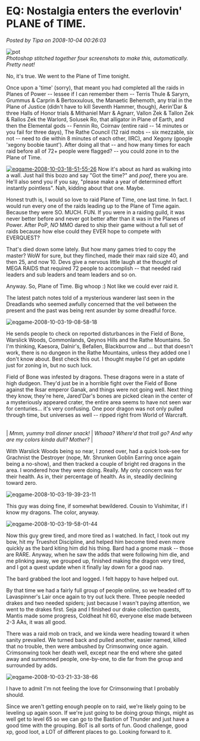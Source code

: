 # EQ: Nostalgia enters the everlovin' PLANE of TIME.

*Posted by Tipa on 2008-10-04 00:26:03*

![](../uploads/2008/10/pot.jpg "pot")  
*Photoshop stitched together four screenshots to make this, automatically. Pretty neat!*

No, it's true. We went to the Plane of Time tonight.

Once upon a 'time' (sorry), that meant you had completed all the raids in Planes of Power -- lessee if I can remember them -- Terris Thule & Saryrn, Grummus & Carprin & Bertoxxulous, the Manaetic Behemoth, any trial in the Plane of Justice (didn't have to kill Seventh Hammer, though), Aerin'Dar & three Halls of Honor trials & Mithaniel Marr & Agnarr, Vallon Zek & Tallon Zek & Rallos Zek the Warlord, Solusek Ro, that alligator in Plane of Earth, and then the Elemental gods -- Fennin Ro, Coirnav (entire raid -- 14 minutes or you fail for three days), The Rathe Council (12 raid mobs -- six mezzable, six not -- need to die within 8 minutes of each other, IIRC), and Xegony (google 'xegony boobie taunt'). After doing all that -- and how many times for each raid before all of 72+ people were flagged? -- you could zone in to the Plane of Time.

[![](../uploads/2008/10/eqgame-2008-10-03-18-51-55-26.jpg "eqgame-2008-10-03-18-51-55-26")](../uploads/2008/10/eqgame-2008-10-03-18-51-55-26.jpg) Now it's about as hard as walking into a wall. Just hail this bozo and say "Got the time?" and *poof*, there you are. He'll also send you if you say, "please make a year of determined effort instantly pointless". Nah, kidding about that one. Maybe.

Honest truth is, I would so love to raid Plane of Time, one last time. In fact. I would run every one of the raids leading up to the Plane of Time again. Because they were SO. MUCH. FUN. If you were in a raiding guild, it was never better before and never got better after than it was in the Planes of Power. After PoP, *NO* MMO dared to ship their game without a full set of raids because how else could they EVER hope to compete with EVERQUEST?

That's died down some lately. But how many games tried to copy the master? WoW for sure, but they flinched, made their max raid size 40, and then 25, and now 10. Devs give a nervous little laugh at the thought of MEGA RAIDS that required 72 people to accomplish -- that needed raid leaders and sub leaders and team leaders and so on.

Anyway. So, Plane of Time. Big whoop :) Not like we could ever raid it.

The latest patch notes told of a mysterious wanderer last seen in the Dreadlands who seemed awfully concerned that the veil between the present and the past was being rent asunder by some dreadful force.

![](../uploads/2008/10/eqgame-2008-10-03-19-08-58-18.jpg "eqgame-2008-10-03-19-08-58-18")

He sends people to check on reported disturbances in the Field of Bone, Warslick Woods, Commonlands, Qeynos Hills and the Rathe Mountains. So I'm thinking, Kaesora, Dalnir's, Befallen, Blackburrow and ... but that doesn't work, there is no dungeon in the Rathe Mountains, unless they added one I don't know about. Best check this out. I thought maybe I'd get an update just for zoning in, but no such luck.

Field of Bone was infested by dragons. These dragons were in a state of high dudgeon. They'd just be in a horrible fight over the Field of Bone against the Iksar emperor Ganak, and things were not going well. Next thing they know, they're here, Jared'Dar's bones are picked clean in the center of a mysteriously appeared crater, the entire area seems to have not seen war for centuries... it's very confusing. One poor dragon was not only pulled through time, but universes as well -- ripped right from World of Warcraft.


|  |  |
| --- | --- |
|
 *Mmm, yummy troll dinner snack!* |
 *Whaaa? Where'd that troll go? And why are my colors kinda dull? Mother?* |



With Warslick Woods being so near, I zoned over, had a quick look-see for Grachnist the Destroyer (nope, Mr. Shrunken Goblin Earring once again being a no-show), and then tracked a couple of bright red dragons in the area. I wondered how they were doing. Really. My only concern was for their health. As in, their percentage of health. As in, steadily declining toward zero.

![](../uploads/2008/10/eqgame-2008-10-03-19-39-23-11.jpg "eqgame-2008-10-03-19-39-23-11")

This guy was doing fine, if somewhat bewildered. Cousin to Vishimitar, if I know my dragons. The color, anyway.

![](../uploads/2008/10/eqgame-2008-10-03-19-58-01-44.jpg "eqgame-2008-10-03-19-58-01-44")

Now this guy grew tired, and more tired as I watched. In fact, I took out my bow, hit my Trueshot Discipline, and helped him become tired even more quickly as the bard kiting him did his thing. Bard had a gnome mask -- those are RARE. Anyway, when he saw the adds that were following him die, and me plinking away, we grouped up, finished making the dragon very tired, and I got a quest update when it finally lay down for a good nap.

The bard grabbed the loot and logged. I felt happy to have helped out.

By that time we had a fairly full group of people online, so we headed off to Lavaspinner's Lair once again to try out luck there. Three people needed drakes and two needed spiders; just because I wasn't paying attention, we went to the drakes first. Seja and I finished our drake collection quests, Mantis made some progress, Coldheat hit 60, everyone else made between 2-3 AAs, it was all good.

There was a raid mob on track, and we kinda were heading toward it when sanity prevailed. We turned back and pulled another, easier named, killed that no trouble, then were ambushed by Crimsonwing once again. Crimsonwing took her death well, except near the end where she gated away and summoned people, one-by-one, to die far from the group and surrounded by adds.

![](../uploads/2008/10/eqgame-2008-10-03-21-33-38-66.jpg "eqgame-2008-10-03-21-33-38-66")

I have to admit I'm not feeling the love for Crimsonwing that I probably should.

Since we aren't getting enough people on to raid, we're likely going to be leveling up again soon. If we're just going to be doing group things, might as well get to level 65 so we can go to the Bastion of Thunder and just have a good time with the grouping. BoT is all sorts of fun. Good challenge, good xp, good loot, a LOT of different places to go. Looking forward to it.

